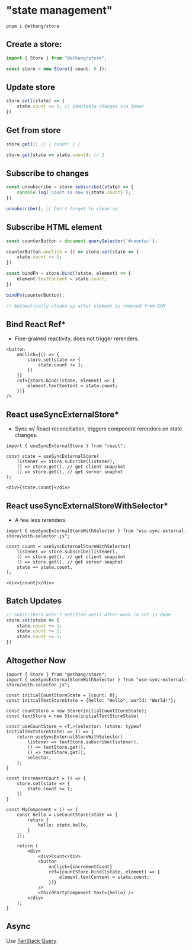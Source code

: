# "state management"

```shell
pnpm i @ethang/store
```

## Create a store:

```ts
import { Store } from "@ethang/store";

const store = new Store({ count: 0 });
```

## Update store

```ts
store.set((state) => {
    state.count += 1; // Immutable changes via Immer
})
```

## Get from store

```ts
store.get(); // { count: 1 }

store.get(state => state.count); // 1
```

## Subscribe to changes

```ts
const unsubscribe = store.subscribe((state) => {
    console.log(`Count is now ${state.count}`);
})

unsubscribe(); // Don't forget to clean up.
```

## Subscribe HTML element

```ts
const counterButton = document.querySelector('#counter');

counterButton.onclick = () => store.set(state => {
    state.count += 1;
})

const bindFn = store.bind((state, element) => {
    element.textContent = state.count; 
})

bindFn(counterButton);

// Automatically cleans up after element is removed from DOM
```

## Bind React Ref*

* Fine-grained reactivity, does not trigger rerenders.

```tsx
<button
    onClick={() => {
        store.set(state => {
            state.count += 1;
        })
    }}
    ref={store.bind((state, element) => {
        element.textContent = state.count;
    })}
/>
```

## React useSyncExternalStore*

* Sync w/ React reconciliation, triggers component rerenders on state changes.

```tsx
import { useSyncExternalStore } from "react";

const state = useSyncExternalStore(
    listener => store.subcribe(listener),
    () => store.get(), // get client snapshot
    () => store.get(), // get server snaphot
);

<div>{state.count}</div>
```

## React useSyncExternalStoreWithSelector*

* A few less rerenders.

```tsx
import { useSyncExternalStoreWithSelector } from "use-sync-external-store/with-selector.js";

const count = useSyncExternalStoreWithSelector(
    listener => store.subscribe(listener),
    () => store.get(), // get client snapshot
    () => store.get(), // get server snaphot
    state => state.count,
);

<div>{count}</div>
```

## Batch Updates

```ts
// Subscribers aren't notified until after work in set is done
store.set(state => {
    state.count += 1;
    state.count += 1;
    state.count += 1;
})
```

## Altogether Now

```tsx
import { Store } from "@ethang/store";
import { useSyncExternalStoreWithSelector } from "use-sync-external-store/with-selector.js";

const initialCountStoreState = {count: 0};
const initialTextStoreState = {hello: "Hello", world: "World!"};

const countStore = new Store(initialCountStoreState);
const textStore = new Store(initialTextStoreState)

const useCountStore = <T,>(selector: (state: typeof initialTextStoreState) => T) => {
    return useSyncExternalStoreWithSelector(
        listener => textStore.subscribe(listener),
        () => textStore.get(),
        () => textStore.get(),
        selector,
    );
}

const incrementCount = () => {
    store.set(state => {
        state.count += 1;
    })
}

const MyComponent = () => {
    const hello = useCountStore(state => {
        return {
            hello: state.hello,
        }
    });
    
    return (
        <div>
            <div>Count</div>
            <button
                onClick={incrementCount}
                ref={countStore.bind((state, element) => {
                    element.textContent = state.count;
                })}
            />
            <ThirdPartyComponent text={hello} />
        </div>
    );
}
```

## Async

Use [TanStack Query](https://tanstack.com/query/latest)
